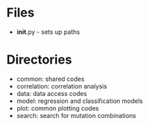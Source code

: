 # Files
- __init__.py - sets up paths

# Directories
- common: shared codes
- correlation: correlation analysis
- data: data access codes
- model: regression and classification models
- plot: common plotting codes
- search: search for mutation combinations
